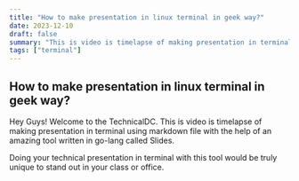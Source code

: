 ```yaml
---
title: "How to make presentation in linux terminal in geek way?"
date: 2023-12-10
draft: false
summary: "This is video is timelapse of making presentation in terminal"
tags: ["terminal"]
---
```


## How to make presentation in linux terminal in geek way?

Hey Guys! Welcome to the TechnicalDC. This is video is timelapse of
making presentation in terminal using markdown file with the help 
of an amazing tool written in go-lang called Slides. 

Doing your technical presentation in terminal with this tool
would be truly unique to stand out in your class or office.

